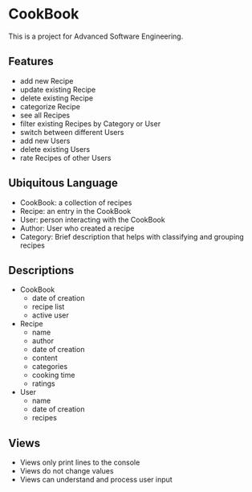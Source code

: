 # CookBook
This is a project for Advanced Software Engineering.

## Features
* add new Recipe
* update existing Recipe
* delete existing Recipe
* categorize Recipe
* see all Recipes
* filter existing Recipes by Category or User
* switch between different Users
* add new Users
* delete existing Users
* rate Recipes of other Users

## Ubiquitous Language
* CookBook: a collection of recipes
* Recipe: an entry in the CookBook
* User: person interacting with the CookBook
* Author: User who created a recipe
* Category: Brief description that helps with classifying and grouping recipes

## Descriptions
* CookBook 
  * date of creation
  * recipe list
  * active user
* Recipe
  * name
  * author
  * date of creation
  * content
  * categories
  * cooking time
  * ratings
* User
  * name
  * date of creation
  * recipes

## Views
  * Views only print lines to the console
  * Views do not change values
  * Views can understand and process user input